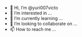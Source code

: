 - 👋 Hi, I’m @yuri007victo
- 👀 I’m interested in ...
- 🌱 I’m currently learning ...
- 💞️ I’m looking to collaborate on ...
- 📫 How to reach me ...

<!---
yuri007victo/yuri007victo is a ✨ special ✨ repository because its `README.md` (this file) appears on your GitHub profile.
You can click the Preview link to take a look at your changes.
--->
